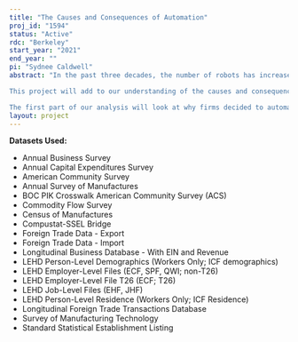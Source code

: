 ```yaml
---
title: "The Causes and Consequences of Automation"
proj_id: "1594"
status: "Active"
rdc: "Berkeley"
start_year: "2021"
end_year: ""
pi: "Sydnee Caldwell"
abstract: "In the past three decades, the number of robots has increased by more than 400 percent in both Europe and the US (Acemoglu and Restrepo, 2017) . Automation has rapidly become one of the most debated political and economic issues in many countries. But why do firms decide to automate and what are the consequences of these decisions for workers and local communities?

This project will add to our understanding of the causes and consequences of automation by constructing firm-level measures of automation, which we will use to isolate the effects of automation on workers' employment trajectories and on their political behavior. We will leverage the fact that, because most industrial robots are imported from abroad, we can observe firms' purchases of robots in product-level trade data. 

The first part of our analysis will look at why firms decided to automate, focusing on two potential channels: (1) changes in the cost of labor, and (2) changes in the composition of the labor force. We will then analyze its impact on workers' employment and earnings trajectories, by comparing workers in firms that choose to automate with a matched sample of control workers. The final part of the project will link these effects to political outcomes. Are communities (or groups of individuals) that are more affected by automation more likely to start supporting policies that would shield them against labor market competition (including from robots)?  Are they more politically engaged?  We will answer these questions by comparing the evolution of vote shares and turnout in Congressional and Presidential elections in areas that were more or less exposed to automation."
layout: project
---
```


**Datasets Used:**

  - Annual Business Survey 
  - Annual Capital Expenditures Survey 
  - American Community Survey 
  - Annual Survey of Manufactures 
  - BOC PIK Crosswalk American Community Survey (ACS) 
  - Commodity Flow Survey 
  - Census of Manufactures 
  - Compustat-SSEL Bridge 
  - Foreign Trade Data - Export 
  - Foreign Trade Data - Import 
  - Longitudinal Business Database - With EIN and Revenue 
  - LEHD Person-Level Demographics (Workers Only; ICF demographics) 
  - LEHD Employer-Level Files (ECF, SPF, QWI; non-T26) 
  - LEHD Employer-Level File T26 (ECF; T26) 
  - LEHD Job-Level Files (EHF, JHF) 
  - LEHD Person-Level Residence (Workers Only; ICF Residence) 
  - Longitudinal Foreign Trade Transactions Database 
  - Survey of Manufacturing Technology 
  - Standard Statistical Establishment Listing 

